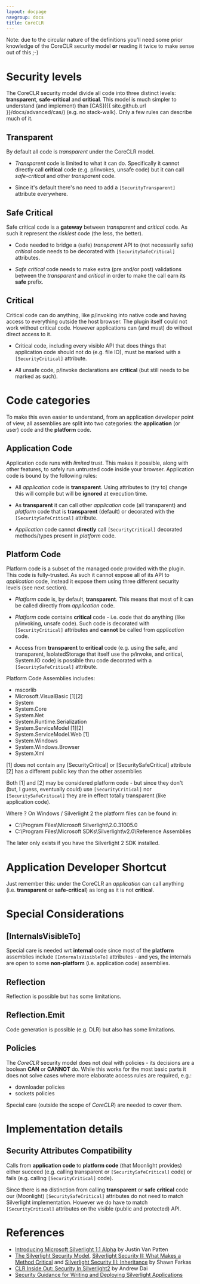 ```yaml
---
layout: docpage
navgroup: docs
title: CoreCLR
---
```


Note: due to the circular nature of the definitions you'll need some prior knowledge of the CoreCLR security model **or** reading it twice to make sense out of this ;-)

Security levels
===============

The CoreCLR security model divide all code into three distinct levels: **transparent**, **safe-critical** and **critical**. This model is much simpler to understand (and implement) than [CAS]({{ site.github.url }}/docs/advanced/cas/) (e.g. no stack-walk). Only a few rules can describe much of it.

Transparent
-----------

By default all code is *transparent* under the CoreCLR model.

-   *Transparent* code is limited to what it can do. Specifically it cannot directly call **critical** code (e.g. p/invokes, unsafe code) but it can call *safe-critical* and other *transparent* code.

-   Since it's default there's no need to add a `[SecurityTransparent]` attribute everywhere.

Safe Critical
-------------

Safe critical code is a **gateway** between *transparent* and *critical* code. As such it represent the *riskiest* code (the less, the better).

-   Code needed to bridge a (safe) *transparent* API to (not necessarily safe) *critical* code needs to be decorated with `[SecuritySafeCritical]` attributes.

-   *Safe critical* code needs to make extra (pre and/or post) validations between the *transparent* and *critical* in order to make the call earn its **safe** prefix.

Critical
--------

Critical code can do anything, like p/invoking into native code and having access to everything outside the host browser. The plugin itself could not work without critical code. However applications can (and must) do without direct access to it.

-   Critical code, including every visible API that does things that application code should not do (e.g. file IO), must be marked with a `[SecurityCritical]` attribute.

-   All unsafe code, p/invoke declarations are **critical** (but still needs to be marked as such).

Code categories
===============

To make this even easier to understand, from an application developer point of view, all assemblies are split into two categories: the **application** (or user) code and the **platform** code.

Application Code
----------------

Application code runs with *limited* trust. This makes it possible, along with other features, to safely run untrusted code inside your browser. Application code is bound by the following rules:

-   All *application* code is **transparent**. Using attributes to (try to) change this will compile but will be **ignored** at execution time.

-   As **transparent** it can call other *application* code (all transparent) and *platform* code that is **transparent** (default) or decorated with the `[SecuritySafeCritical]` attribute.

-   *Application* code cannot **directly** call `[SecurityCritical]` decorated methods/types present in *platform* code.

Platform Code
-------------

Platform code is a subset of the managed code provided with the plugin. This code is fully-trusted. As such it cannot expose all of its API to *application* code, instead it expose them using three different security levels (see next section).

-   *Platform* code is, by default, **transparent**. This means that most of it can be called directly from *application* code.

-   *Platform* code contains **critical** code - i.e. code that do anything (like p/invoking, unsafe code). Such code is decorated with `[SecurityCritical]` attributes and **cannot** be called from *application* code.

-   Access from **transparent** to **critical** code (e.g. using the safe, and transparent, IsolatedStorage that itself use the p/invoke, and critical, System.IO code) is possible thru code decorated with a `[SecuritySafeCritical]` attribute.

Platform Code Assemblies includes:

-   mscorlib
-   Microsoft.VisualBasic [1][2]
-   System
-   System.Core
-   System.Net
-   System.Runtime.Serialization
-   System.ServiceModel [1][2]
-   System.ServiceModel.Web [1]
-   System.Windows
-   System.Windows.Browser
-   System.Xml

[1] does not contain any [SecurityCritical] or [SecuritySafeCritical] attribute [2] has a different public key than the other assemblies

Both [1] and [2] may be considered platform code - but since they don't (but, I guess, eventually could) use `[SecurityCritical]` nor `[SecuritySafeCritical]` they are in effect totally transparent (like application code).

Where ? On Windows / Silverlight 2 the platform files can be found in:

-   C:\\Program Files\\Microsoft Silverlight\\2.0.31005.0
-   C:\\Program Files\\Microsoft SDKs\\Silverlight\\v2.0\\Reference Assemblies

The later only exists if you have the Silverlight 2 SDK installed.

Application Developer Shortcut
==============================

Just remember this: under the CoreCLR an *application* can call anything (i.e. **transparent** or **safe-critical**) as long as it is not **critical**.

Special Considerations
======================

[InternalsVisibleTo]
--------------------

Special care is needed wrt **internal** code since most of the **platform** assemblies include `[InternalsVisibleTo]` attributes - and yes, the internals are open to some **non-platform** (i.e. application code) assemblies.

Reflection
----------

Reflection is possible but has some limitations.

Reflection.Emit
---------------

Code generation is possible (e.g. DLR) but also has some limitations.

Policies
--------

The *CoreCLR* security model does not deal with policies - its decisions are a boolean **CAN** or **CANNOT** do. While this works for the most basic parts it does not solve cases where more elaborate access rules are required, e.g.:

-   downloader policies
-   sockets policies

Special care (outside the scope of *CoreCLR*) are needed to cover them.

Implementation details
======================

Security Attributes Compatibility
---------------------------------

Calls from **application code** to **platform code** (that Moonlight provides) either succeed (e.g. calling transparent or `[SecuritySafeCritical]` code) or fails (e.g. calling `[SecurityCritical]` code).

Since there is **no** distinction from calling **transparent** or **safe critical** code our (Moonlight) `[SecuritySafeCritical]` attributes do not need to match Silverlight implementation. However we do have to match `[SecurityCritical]` attributes on the visible (public and protected) API.

References
==========

-   [Introducing Microsoft Silverlight 1.1 Alpha](http://blogs.msdn.com/bclteam/archive/2007/04/30/introducing-microsoft-silverlight-1-1-alpha-justin-van-patten.aspx) by Justin Van Patten
-   [The Silverlight Security Model](http://blogs.msdn.com/shawnfa/archive/2007/05/09/the-silverlight-security-model.aspx), [Silverlight Security II: What Makes a Method Critical](http://blogs.msdn.com/shawnfa/archive/2007/05/10/silverlight-security-ii-what-makes-a-method-critical.aspx) and [Silverlight Security III: Inheritance](http://blogs.msdn.com/shawnfa/archive/2007/05/11/silverlight-security-iii-inheritance.aspx) by Shawn Farkas
-   [CLR Inside Out: Security In Silverlight2](http://msdn.microsoft.com/en-us/magazine/cc765416.aspx) by Andrew Dai
-   [Security Guidance for Writing and Deploying Silverlight Applications](http://www.microsoft.com/downloads/details.aspx?displaylang=en&FamilyID=7cef15a8-8ae6-48eb-9621-ee35c2547773)



